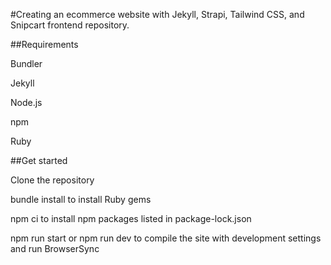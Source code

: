 #Creating an ecommerce website with Jekyll, Strapi, Tailwind CSS, and Snipcart frontend repository.

##Requirements

Bundler

Jekyll

Node.js

npm

Ruby

##Get started

Clone the repository

bundle install to install Ruby gems

npm ci to install npm packages listed in package-lock.json

npm run start or npm run dev to compile the site with development settings and run BrowserSync
